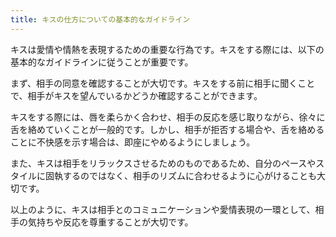 ```yaml
---
title: キスの仕方についての基本的なガイドライン
---
```


キスは愛情や情熱を表現するための重要な行為です。キスをする際には、以下の基本的なガイドラインに従うことが重要です。

まず、相手の同意を確認することが大切です。キスをする前に相手に聞くことで、相手がキスを望んでいるかどうか確認することができます。

キスをする際には、唇を柔らかく合わせ、相手の反応を感じ取りながら、徐々に舌を絡めていくことが一般的です。しかし、相手が拒否する場合や、舌を絡めることに不快感を示す場合は、即座にやめるようにしましょう。

また、キスは相手をリラックスさせるためのものであるため、自分のペースやスタイルに固執するのではなく、相手のリズムに合わせるように心がけることも大切です。

以上のように、キスは相手とのコミュニケーションや愛情表現の一環として、相手の気持ちや反応を尊重することが大切です。
